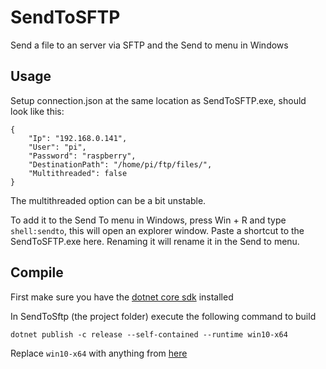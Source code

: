 # SendToSFTP
Send a file to an server via SFTP and the Send to menu in Windows
## Usage
Setup connection.json at the same location as SendToSFTP.exe, should look like this:
```
{
    "Ip": "192.168.0.141",
    "User": "pi",
    "Password": "raspberry",
    "DestinationPath": "/home/pi/ftp/files/",
    "Multithreaded": false
}
```
The multithreaded option can be a bit unstable.

To add it to the Send To menu in Windows, press Win + R and type `shell:sendto`, this will open an explorer window. Paste a shortcut to the SendToSFTP.exe here. Renaming it will rename it in the Send to menu.

## Compile
First make sure you have the [dotnet core sdk](https://www.microsoft.com/net/download/windows) installed

In SendToSftp (the project folder) execute the following command to build
```
dotnet publish -c release --self-contained --runtime win10-x64
```
Replace `win10-x64` with anything from [here](https://docs.microsoft.com/en-us/dotnet/core/rid-catalog)
